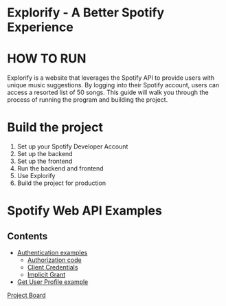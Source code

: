 # Explorify - **A Better Spotify Experience**
# HOW TO RUN
Explorify is a website that leverages the Spotify API to provide users with unique music suggestions. By logging into their Spotify account, users can access a resorted list of 50 songs. This guide will walk you through the process of running the program and building the project.

# Build the project
1. Set up your Spotify Developer Account
2. Set up the backend
3. Set up the frontend
4. Run the backend and frontend
5. Use Explorify
6. Build the project for production

# Spotify Web API Examples

## Contents

- [Authentication examples](/authentication/)
    - [Authorization code]( /authentication/authorization_code/)
    - [Client Credentials](/authentication/client_credentials)
    - [Implicit Grant](/authentication/implicit_grant/)
- [Get User Profile example](/get_user_profile/)

[Project Board](https://github.com/orgs/cis3296s23/projects/59/views/1)
